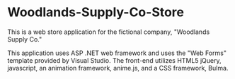 # Woodlands-Supply-Co-Store
This is a web store application for the fictional company, "Woodlands Supply Co."

This application uses ASP .NET web framework and uses the "Web Forms" template provided by Visual Studio. The front-end utilizes HTML5 jQuery, javascript, an animation framework, anime.js, and a CSS framework, Bulma.

